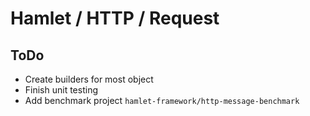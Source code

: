 # Hamlet / HTTP / Request


## ToDo

- Create builders for most object
- Finish unit testing
- Add benchmark project `hamlet-framework/http-message-benchmark`
